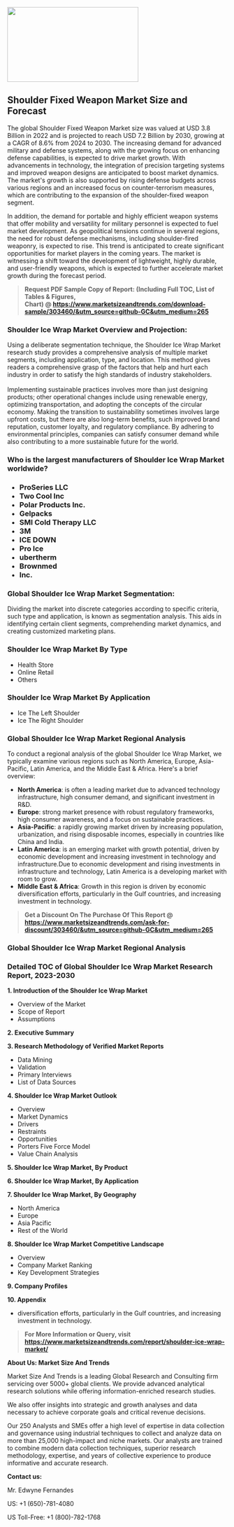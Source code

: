 <p><img class="alignnone size-medium wp-image-20088" src="https://ffe5etoiles.com/wp-content/uploads/2024/12/MST1-300x171.png" alt="" width="300" height="171" /></p><h2>Shoulder Fixed Weapon Market Size and Forecast</h2><p>The global Shoulder Fixed Weapon Market size was valued at USD 3.8 Billion in 2022 and is projected to reach USD 7.2 Billion by 2030, growing at a CAGR of 8.6% from 2024 to 2030. The increasing demand for advanced military and defense systems, along with the growing focus on enhancing defense capabilities, is expected to drive market growth. With advancements in technology, the integration of precision targeting systems and improved weapon designs are anticipated to boost market dynamics. The market's growth is also supported by rising defense budgets across various regions and an increased focus on counter-terrorism measures, which are contributing to the expansion of the shoulder-fixed weapon segment.</p><p>In addition, the demand for portable and highly efficient weapon systems that offer mobility and versatility for military personnel is expected to fuel market development. As geopolitical tensions continue in several regions, the need for robust defense mechanisms, including shoulder-fired weaponry, is expected to rise. This trend is anticipated to create significant opportunities for market players in the coming years. The market is witnessing a shift toward the development of lightweight, highly durable, and user-friendly weapons, which is expected to further accelerate market growth during the forecast period.</p></p><blockquote id="" class=""><strong>Request PDF Sample Copy of Report: (Including Full TOC, List of Tables &amp; Figures, Chart)&nbsp;@&nbsp;<strong><a href="https://www.marketsizeandtrends.com/download-sample/303460/&utm_source=github-GC&utm_medium=265" target="_blank">https://www.marketsizeandtrends.com/download-sample/303460/&utm_source=github-GC&utm_medium=265</a></strong></strong></blockquote><h3 id="" class="">Shoulder Ice Wrap Market&nbsp;Overview and Projection:</h3><p id="" class="">Using a deliberate segmentation technique, the Shoulder Ice Wrap Market research study provides a comprehensive analysis of multiple market segments, including application, type, and location. This method gives readers a comprehensive grasp of the factors that help and hurt each industry in order to satisfy the high standards of industry stakeholders. <br /> <br />Implementing sustainable practices involves more than just designing products; other operational changes include using renewable energy, optimizing transportation, and adopting the concepts of the circular economy. Making the transition to sustainability sometimes involves large upfront costs, but there are also long-term benefits, such improved brand reputation, customer loyalty, and regulatory compliance. By adhering to environmental principles, companies can satisfy consumer demand while also contributing to a more sustainable future for the world.</p><h3 id="" class="">Who is the largest manufacturers of&nbsp;Shoulder Ice Wrap Market worldwide?</h3><h3 class=""><p><ul><li>ProSeries LLC </li><li> Two Cool Inc </li><li> Polar Products Inc. </li><li> Gelpacks </li><li> SMI Cold Therapy LLC </li><li> 3M </li><li> ICE DOWN </li><li> Pro Ice </li><li> ubertherm </li><li> Brownmed </li><li> Inc.</li></ul></p></h3><h3 id="" class="">Global&nbsp;Shoulder Ice Wrap Market Segmentation:</h3><p id="" class="">Dividing the market into discrete categories according to specific criteria, such type and application, is known as segmentation analysis. This aids in identifying certain client segments, comprehending market dynamics, and creating customized marketing plans.</p><h3 id="" class="">Shoulder Ice Wrap Market&nbsp;By Type</h3><p><p><ul><li>Health Store</li><li> Online Retail</li><li> Others</p></li></ul></p></p><h3 id="" class="">Shoulder Ice Wrap Market&nbsp;By Application</h3><p class=""><p><ul><li>Ice The Left Shoulder</li><li> Ice The Right Shoulder</li></ul></p></p><h3 id="" class="">Global Shoulder Ice Wrap Market Regional Analysis</h3><p id="" class="">To conduct a regional analysis of the global Shoulder Ice Wrap Market, we typically examine various regions such as North America, Europe, Asia-Pacific, Latin America, and the Middle East &amp; Africa. Here's a brief overview:</p><ul><li><strong>North America</strong>: is often a leading market due to advanced technology infrastructure, high consumer demand, and significant investment in R&amp;D.</li><li><strong>Europe</strong>: strong market presence with robust regulatory frameworks, high consumer awareness, and a focus on sustainable practices.</li><li><strong>Asia-Pacific</strong>: a rapidly growing market driven by increasing population, urbanization, and rising disposable incomes, especially in countries like China and India.</li><li><strong>Latin America</strong>: is an emerging market with growth potential, driven by economic development and increasing investment in technology and infrastructure.Due to economic development and rising investments in infrastructure and technology, Latin America is a developing market with room to grow.</li><li><strong>Middle East &amp; Africa</strong>: Growth in this region is driven by economic diversification efforts, particularly in the Gulf countries, and increasing investment in technology.</li></ul><blockquote id="" class=""><strong>Get a Discount On The Purchase Of This Report @ <strong><a href="https://www.marketsizeandtrends.com/ask-for-discount/303460/&utm_source=github-GC&utm_medium=265" target="_blank">https://www.marketsizeandtrends.com/ask-for-discount/303460/&utm_source=github-GC&utm_medium=265</a></strong></strong></blockquote><h3 id="" class="">Global Shoulder Ice Wrap Market Regional Analysis</h3><h3 id="" class="">Detailed TOC of Global Shoulder Ice Wrap Market Research Report, 2023-2030</h3><p id="" class=""><strong>1. Introduction of the Shoulder Ice Wrap Market</strong></p><ul><li>Overview of the Market</li><li>Scope of Report</li><li>Assumptions</li></ul><p id="" class=""><strong>2. Executive Summary</strong></p><p id="" class=""><strong>3. Research Methodology of Verified Market Reports</strong></p><ul><li>Data Mining</li><li>Validation</li><li>Primary Interviews</li><li>List of Data Sources</li></ul><p id="" class=""><strong>4. Shoulder Ice Wrap Market Outlook</strong></p><ul><li>Overview</li><li>Market Dynamics</li><li>Drivers</li><li>Restraints</li><li>Opportunities</li><li>Porters Five Force Model</li><li>Value Chain Analysis</li></ul><p id="" class=""><strong>5. Shoulder Ice Wrap Market, By Product</strong></p><p id="" class=""><strong>6. Shoulder Ice Wrap Market, By Application</strong></p><p id="" class=""><strong>7. Shoulder Ice Wrap Market, By Geography</strong></p><ul><li>North America</li><li>Europe</li><li>Asia Pacific</li><li>Rest of the World</li></ul><p id="" class=""><strong>8. Shoulder Ice Wrap Market Competitive Landscape</strong></p><ul><li>Overview</li><li>Company Market Ranking</li><li>Key Development Strategies</li></ul><p id="" class=""><strong>9. Company Profiles</strong></p><p id="" class=""><strong>10. Appendix</strong></p><ul><li>diversification efforts, particularly in the Gulf countries, and increasing investment in technology.</li></ul><blockquote id="" class=""><strong>For More Information or Query, visit <strong><strong><a href="https://www.marketsizeandtrends.com/report/shoulder-ice-wrap-market/" target="_blank">https://www.marketsizeandtrends.com/report/shoulder-ice-wrap-market/</a></strong></strong></strong></blockquote><p id="" class=""><strong>About Us: Market Size And Trends</strong></p><p id="" class="">Market Size And Trends is a leading Global Research and Consulting firm servicing over 5000+ global clients. We provide advanced analytical research solutions while offering information-enriched research studies.</p><p id="" class="">We also offer insights into strategic and growth analyses and data necessary to achieve corporate goals and critical revenue decisions.</p><p id="" class="">Our 250 Analysts and SMEs offer a high level of expertise in data collection and governance using industrial techniques to collect and analyze data on more than 25,000 high-impact and niche markets. Our analysts are trained to combine modern data collection techniques, superior research methodology, expertise, and years of collective experience to produce informative and accurate research.</p><p id="" class=""><strong>Contact us:</strong></p><p id="" class="">Mr. Edwyne Fernandes</p><p id="" class="">US: +1 (650)-781-4080</p><p id="" class="">US Toll-Free: +1 (800)-782-1768</p>
